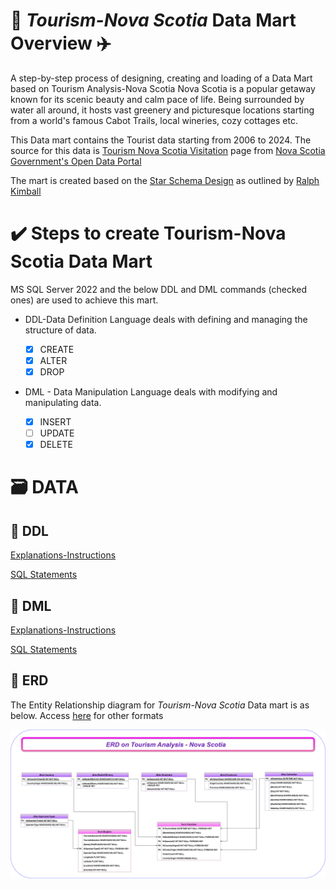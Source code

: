 # 🌅 *Tourism-Nova Scotia* Data Mart Overview ✈️
A step-by-step process of designing, creating and loading of a Data Mart based on Tourism Analysis-Nova Scotia
Nova Scotia is a popular getaway known for its scenic beauty and calm pace of life. Being surrounded by water all around, it hosts vast greenery and picturesque locations starting from a world's famous Cabot Trails, local wineries, cozy cottages etc.


This Data mart contains the Tourist data starting from 2006 to 2024. The source for this data is [Tourism Nova Scotia Visitation](https://data.novascotia.ca/Business-and-Industry/Tourism-Nova-Scotia-Visitation/n783-4gmh/data_preview) page from [Nova Scotia Government's Open Data Portal](https://data.novascotia.ca/)


The mart is created based on the [Star Schema Design](https://www.kimballgroup.com/data-warehouse-business-intelligence-resources/kimball-techniques/dimensional-modeling-techniques/star-schema-olap-cube/) as outlined by [Ralph Kimball](https://www.kimballgroup.com/data-warehouse-business-intelligence-resources/kimball-techniques/dimensional-modeling-techniques/)


# ✔️ Steps to create Tourism-Nova Scotia Data Mart 
MS SQL Server 2022 and the below DDL and DML commands (checked ones) are used to achieve this mart.
- DDL-Data Definition Language deals with defining and managing the structure of data.

    - [x] CREATE
    - [x] ALTER
    - [x] DROP

- DML - Data Manipulation Language deals with modifying and manipulating data.

    - [x] INSERT
    - [ ] UPDATE
    - [x] DELETE

# 🗃️ DATA

## 📂 DDL
[Explanations-Instructions](./DATA/DDL/Instructions_DDL_TourismNS.md)

[SQL Statements](./DATA/DDL/SQL_DDL_TourismNS.sql)

## 📂 DML
[Explanations-Instructions](./DATA/DML/Instructions_DML_TourismNS.md)

[SQL Statements](./DATA/DML/SQL_DML_TourismNS.sql)

## 📂 ERD
The Entity Relationship diagram for *Tourism-Nova Scotia* Data mart is as below. Access [here]() for other formats 

![ERD](./DATA/ERD/Tourism_NovaScotia.png)


